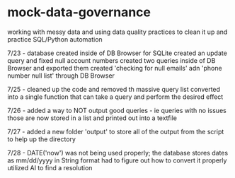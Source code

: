 # mock-data-governance
working with messy data and using data quality practices to clean it up and practice SQL/Python automation


7/23 - database created inside of DB Browser for SQLite
  created an update query and fixed null account numbers
  created two queries inside of DB Browser and exported them
  created 'checking for null emails' adn 'phone number null list' through DB Browser

7/25 - cleaned up the code and removed th massive query list
  converted into a single function that can take a query and perform the desired effect

7/26 - added a way to NOT output good queries - ie queries with no issues
  those are now stored in a list and printed out into a textfile

7/27 - added a new folder 'output' to store all of the output from the script to help up the directory

7/28 - DATE('now') was not being used properly; the database stores dates as mm/dd/yyyy in String format
  had to figure out how to convert it properly
  utilized AI to find a resolution
